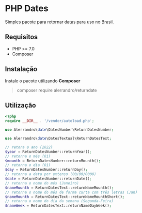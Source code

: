 # PHP Dates

Simples pacote para retornar datas para uso no Brasil.

## Requisitos 

- PHP >= 7.0
- Composer

## Instalação
Instale o pacote utilizando **Composer**
> composer require alerrandro/returndate


## Utilização

```php
<?php
require __DIR__ . '/vendor/autoload.php';

use Alerrandro\date\DatesNumber\ReturnDatesNumber;

use Alerrandro\date\DatesTextual\ReturnDatesText;

// retora o ano (2022)
$year = ReturnDatesNumber::returnYear();
// retorna o més (01)
$mounth = ReturnDatesNumber::returnMounth();
// retorna o dia (01)
$day = ReturnDatesNumber::returnDay();
// retorna a data por extenso (00/00/0000)
$date = ReturnDatesNumber::returnDate();
// retorna o nome do més (Janeiro)
$nameMounth = ReturnDatesText::returnNameMounth();
// retorna o nome do més de forma curta com três letras (Jan)
$nameMounth = ReturnDatesText::returnNameMounthShort();
// retorna o nome do dia da semana (Segunda-Feira)
$nameWeek = ReturnDatesText::returnNameDayWeek();






```

